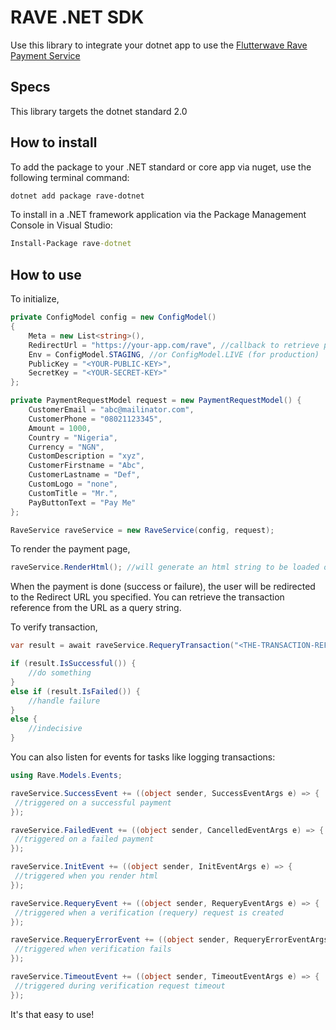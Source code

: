 # RAVE .NET SDK

Use this library to integrate your dotnet app to use the [Flutterwave Rave Payment Service](https://rave.flutterwave.com)

## Specs

This library targets the dotnet standard 2.0

## How to install

To add the package to your .NET standard or core app via nuget, use the following terminal command:

```bash
dotnet add package rave-dotnet
```

To install in a .NET framework application via the Package Management Console in Visual Studio:

```cmd
Install-Package rave-dotnet
```

## How to use

To initialize,

```cs
private ConfigModel config = new ConfigModel()
{
    Meta = new List<string>(),
    RedirectUrl = "https://your-app.com/rave", //callback to retrieve payment status
    Env = ConfigModel.STAGING, //or ConfigModel.LIVE (for production)
    PublicKey = "<YOUR-PUBLIC-KEY>",
    SecretKey = "<YOUR-SECRET-KEY>"
};

private PaymentRequestModel request = new PaymentRequestModel() {
    CustomerEmail = "abc@mailinator.com",
    CustomerPhone = "08021123345",
    Amount = 1000,
    Country = "Nigeria",
    Currency = "NGN",
    CustomDescription = "xyz",
    CustomerFirstname = "Abc",
    CustomerLastname = "Def",
    CustomLogo = "none",
    CustomTitle = "Mr.",
    PayButtonText = "Pay Me"
};

RaveService raveService = new RaveService(config, request);
```

To render the payment page,

```cs
raveService.RenderHtml(); //will generate an html string to be loaded on the client browser
```

When the payment is done (success or failure), the user will be redirected to the Redirect URL you specified. You can retrieve the transaction reference from the URL as a query string.

To verify transaction,

```cs
var result = await raveService.RequeryTransaction("<THE-TRANSACTION-REFERENCE-YOU-RECEIVED>");

if (result.IsSuccessful()) {
    //do something
}
else if (result.IsFailed()) {
    //handle failure
}
else {
    //indecisive
}
```

You can also listen for events for tasks like logging transactions:

```cs
using Rave.Models.Events;
```

```cs
raveService.SuccessEvent += ((object sender, SuccessEventArgs e) => {
 //triggered on a successful payment
});

raveService.FailedEvent += ((object sender, CancelledEventArgs e) => {
 //triggered on a failed payment
});

raveService.InitEvent += ((object sender, InitEventArgs e) => {
 //triggered when you render html
});

raveService.RequeryEvent += ((object sender, RequeryEventArgs e) => {
 //triggered when a verification (requery) request is created
});

raveService.RequeryErrorEvent += ((object sender, RequeryErrorEventArgs e) => {
 //triggered when verification fails
});

raveService.TimeoutEvent += ((object sender, TimeoutEventArgs e) => {
 //triggered during verification request timeout
});
```

It's that easy to use!
